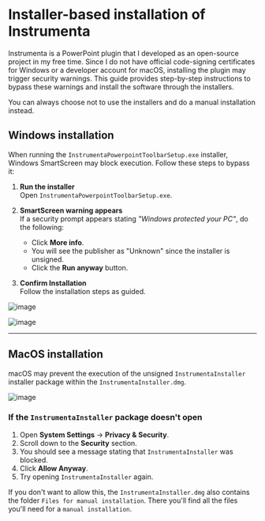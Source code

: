 # Installer-based installation of Instrumenta

Instrumenta is a PowerPoint plugin that I developed as an open-source project in my free time. Since I do not have official code-signing certificates for Windows or a developer account for macOS, installing the plugin may trigger security warnings. This guide provides step-by-step instructions to bypass these warnings and install the software through the installers.

You can always choose not to use the installers and do a manual installation instead.

## Windows installation

When running the `InstrumentaPowerpointToolbarSetup.exe` installer, Windows SmartScreen may block execution. Follow these steps to bypass it:

1. **Run the installer**  
   Open `InstrumentaPowerpointToolbarSetup.exe`.

2. **SmartScreen warning appears**  
   If a security prompt appears stating *"Windows protected your PC"*, do the following:

   - Click **More info**.
   - You will see the publisher as "Unknown" since the installer is unsigned.
   - Click the **Run anyway** button.

3. **Confirm Installation**  
   Follow the installation steps as guided.

![image](https://github.com/user-attachments/assets/43bba1eb-6e30-4fd2-a16e-eb162fe62b1a)

![image](https://github.com/user-attachments/assets/7456d161-d17b-4286-b656-57f0d9cf1d37)


---

## MacOS installation

macOS may prevent the execution of the unsigned `InstrumentaInstaller` installer package within the `InstrumentaInstaller.dmg`. 

![image](https://github.com/user-attachments/assets/b1554c82-db0a-4b24-9252-b5300fbb2557)

### If the `InstrumentaInstaller` package doesn't open
1. Open **System Settings** → **Privacy & Security**.
2. Scroll down to the **Security** section.
3. You should see a message stating that `InstrumentaInstaller` was blocked.
4. Click **Allow Anyway**.
5. Try opening `InstrumentaInstaller` again.

If you don't want to allow this, the `InstrumentaInstaller.dmg` also contains the folder `Files for manual installation`. There you'll find all the files you'll need for a `manual installation`.
